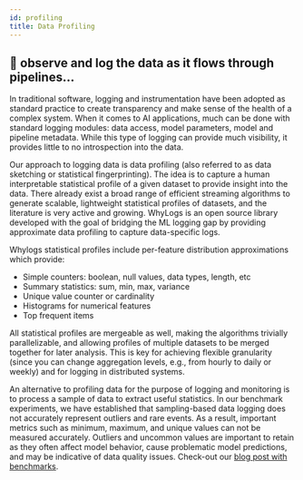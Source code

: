 ```yaml
---
id: profiling
title: Data Profiling
---
```


## :telescope: observe and log the data as it flows through pipelines...

In traditional software, logging and instrumentation have been adopted as standard practice to create transparency and make sense of the health of a complex system. When it comes to AI applications, much can be done with standard logging modules: data access, model parameters, model and pipeline metadata. While this type of logging can provide much visibility, it provides little to no introspection into the data. 

Our approach to logging data is data profiling (also referred to as data sketching or statistical fingerprinting). The idea is to capture a human interpretable statistical profile of a given dataset to provide insight into the data. There already exist a broad range of efficient streaming algorithms to generate scalable, lightweight statistical profiles of datasets, and the literature is very active and growing. WhyLogs is an open source library developed with the goal of bridging the ML logging gap by providing approximate data profiling to capture data-specific logs. 

Whylogs statistical profiles include per-feature distribution approximations which provide:
- Simple counters: boolean, null values, data types, length, etc
- Summary statistics: sum, min, max, variance
- Unique value counter or cardinality
- Histograms for numerical features
- Top frequent items 

All statistical profiles are mergeable as well, making the algorithms trivially parallelizable, and allowing profiles of multiple datasets to be merged together for later analysis. This is key for achieving flexible granularity (since you can change aggregation levels, e.g., from hourly to daily or weekly) and for logging in distributed systems.

An alternative to profiling data for the purpose of logging and monitoring is to process a sample of data to extract useful statistics. In our benchmark experiments, we have established that sampling-based data logging does not accurately represent outliers and rare events. As a result, important metrics such as minimum, maximum, and unique values can not be measured accurately. Outliers and uncommon values are important to retain as they often affect model behavior, cause problematic model predictions, and may be indicative of data quality issues. Check-out our [blog post with benchmarks](https://towardsdatascience.com/sampling-isnt-enough-profile-your-ml-data-instead-6a28fcfb2bd4). 



